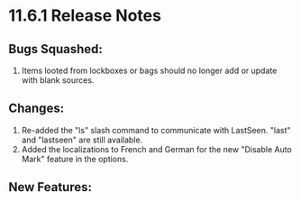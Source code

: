 # 11.6.1 Release Notes
## Bugs Squashed:
1. Items looted from lockboxes or bags should no longer add or update with blank sources.

## Changes:
1. Re-added the "ls" slash command to communicate with LastSeen. "last" and "lastseen" are still available.
2. Added the localizations to French and German for the new "Disable Auto Mark" feature in the options.

## New Features: